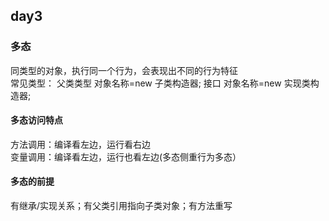 ## day3
### 多态
同类型的对象，执行同一个行为，会表现出不同的行为特征  
常见类型：
父类类型 对象名称=new 子类构造器;
接口 对象名称=new 实现类构造器;

#### 多态访问特点
方法调用：编译看左边，运行看右边  
变量调用：编译看左边，运行也看左边(多态侧重行为多态）

#### 多态的前提
有继承/实现关系；有父类引用指向子类对象；有方法重写  
